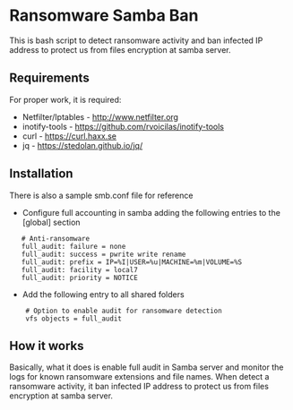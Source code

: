# Ransomware Samba Ban

This is bash script to detect ransomware activity and ban infected IP address to protect us from files encryption at samba server.

## Requirements

For proper work, it is required:
* Netfilter/Iptables - http://www.netfilter.org
* inotify-tools - https://github.com/rvoicilas/inotify-tools
* curl - https://curl.haxx.se
* jq - https://stedolan.github.io/jq/

## Installation

There is also a sample smb.conf file for reference

* Configure full accounting in samba adding the following entries to the [global] section

```
   # Anti-ransomware
   full_audit: failure = none
   full_audit: success = pwrite write rename
   full_audit: prefix = IP=%I|USER=%u|MACHINE=%m|VOLUME=%S
   full_audit: facility = local7
   full_audit: priority = NOTICE
```

* Add the following entry to all shared folders 

```
    # Option to enable audit for ransomware detection
    vfs objects = full_audit
```

## How it works

Basically, what it does is enable full audit in Samba server and monitor the logs for known ransomware extensions and file names. When detect a ransomware activity, it ban infected IP address to protect us from files encryption at samba server.
